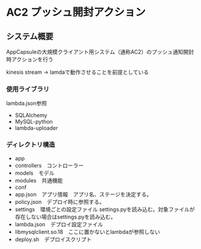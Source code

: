# AC2 プッシュ開封アクション
## システム概要
AppCapsuleの大規模クライアント用システム（通称AC2）のプッシュ通知開封時アクションを行う

kinesis stream -> lamdaで動作させることを前提としている


### 使用ライブラリ
lambda.json参照
- SQLAlchemy
- MySQL-python
- lambda-uploader

### ディレクトリ構造
- app
 - controllers　コントローラー
 - models　モデル
 - modules　共通機能
- conf
 - app.json　アプリ情報　アプリ名、ステージを決定する。
 - policy.json　デプロイ時に参照する。
 - settings　環境ごとの設定ファイル settings.pyを読み込む。対象ファイルが存在しない場合はsettings.pyを読み込む。
- lambda.json　デプロイ設定ファイル
- libmysqlclient.so.18　ここに置かないとlambdaが参照しない
- deploy.sh　デプロイスクリプト

